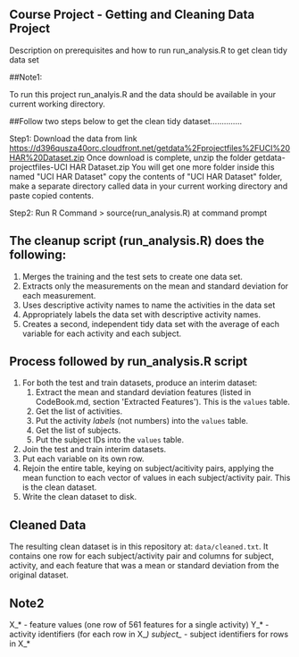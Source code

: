 ## Course Project - Getting and Cleaning Data Project

Description on prerequisites and how to run run_analysis.R to get clean tidy data set

##Note1: 

To run this project run_analyis.R and the data should be available in your current working directory. 

##Follow two steps below to get the clean tidy dataset..............

Step1:  Download the data from link https://d396qusza40orc.cloudfront.net/getdata%2Fprojectfiles%2FUCI%20HAR%20Dataset.zip 
        Once download is complete, unzip the folder getdata-projectfiles-UCI HAR Dataset.zip
        You will get one more folder inside this named "UCI HAR Dataset"
        copy the contents of "UCI HAR Dataset" folder, make a separate directory called data in your current 
        working directory and paste copied contents.

Step2: Run R Command > source(run_analysis.R) at command prompt

## The cleanup script (run_analysis.R) does the following:

1. Merges the training and the test sets to create one data set.
2. Extracts only the measurements on the mean and standard deviation for each measurement. 
3. Uses descriptive activity names to name the activities in the data set
4. Appropriately labels the data set with descriptive activity names. 
5. Creates a second, independent tidy data set with the average of each variable for each activity and each subject. 

## Process followed by run_analysis.R script

1. For both the test and train datasets, produce an interim dataset:
    1. Extract the mean and standard deviation features (listed in CodeBook.md, section 'Extracted Features'). This is the `values` table.
    2. Get the list of activities.
    3. Put the activity *labels* (not numbers) into the `values` table.
    4. Get the list of subjects.
    5. Put the subject IDs into the `values` table.
2. Join the test and train interim datasets.
3. Put each variable on its own row.
4. Rejoin the entire table, keying on subject/acitivity pairs, applying the mean function to each vector of values in each subject/activity pair. This is the clean dataset.
5. Write the clean dataset to disk.

## Cleaned Data

The resulting clean dataset is in this repository at: `data/cleaned.txt`. It contains one row for each subject/activity pair and columns for subject, activity, and each feature that was a mean or standard deviation from the original dataset.

## Note2

X_* - feature values (one row of 561 features for a single activity)
Y_* - activity identifiers (for each row in X_*)
subject_* - subject identifiers for rows in X_*
